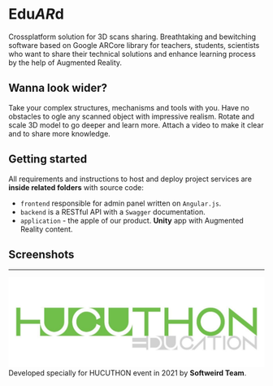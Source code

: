 # Edu*AR*d
Crossplatform solution for 3D scans sharing. 
Breathtaking and bewitching software based on Google ARCore library for
teachers, students, scientists who want to share their technical solutions and
enhance learning process by the help of Augmented Reality.

## Wanna look wider?
Take your complex structures, mechanisms and tools with you. Have no obstacles
to ogle any scanned object with impressive realism. Rotate and scale 3D model to
go deeper and learn more. Attach a video to make it clear and to share more knowledge.

## Getting started
All requirements and instructions to host and deploy project services are **inside related
folders** with source code:
- ```frontend``` responsible for admin panel written on ```Angular.js```.
- ```backend``` is a RESTful API with a ```Swagger``` documentation.
- ```application``` - the apple of our product. **Unity** app with Augmented Reality content.

## Screenshots

-----------------
![](assets/photo_2021-04-17_13-41-00%20(2).jpg)
Developed specially for HUCUTHON event in 2021 by **Softweird Team**.